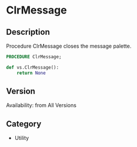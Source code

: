 # ClrMessage

## Description
Procedure ClrMessage closes the message palette.

```pascal
PROCEDURE ClrMessage;
```

```python
def vs.ClrMessage():
    return None
```

## Version
Availability: from All Versions

## Category
* Utility


